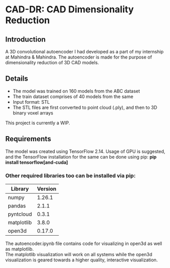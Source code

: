 # CAD-DR: CAD Dimensionality Reduction

## Introduction
A 3D convolutional autoencoder I had developed as a part of my internship at Mahindra & Mahindra. The autoencoder is made for the purpose of dimensionality reduction of 3D CAD models.    

## Details
- The model was trained on 160 models from the ABC dataset
- The train dataset comprises of 40 models from the same
- Input format: STL
- The STL files are first converted to point cloud (.ply), and then to 3D binary voxel arrays

This project is currently a WIP.

## Requirements
The model was created using TensorFlow 2.14. Usage of GPU is suggested, and the TensorFlow installation for the same can be done using pip: 
**pip install tensorflow\[and-cuda\]**

### Other required libraries too can be installed via pip:
| Library | Version |
|---------|---------|
| numpy | 1.26.1 |
| pandas | 2.1.1 |
| pyntcloud | 0.3.1 |
| matplotlib | 3.8.0 |
| open3d | 0.17.0 |

The autoencoder.ipynb file contains code for visualizing in open3d as well as matplotlib.  
The matplotlib visualization will work on all systems while the open3d visualization is geared towards a higher quality, interactive visualization.

